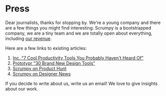 # Press

Dear journalists, thanks for stopping by. We're a young company and there are a few things you might find interesting: Scrumpy is a bootstrapped company, we are a tiny team and we are totally open about everything, including [our revenue](https://scrumpy.io/open).

Here are a few links to existing articles:

1. [Inc. “7 Cool Productivity Tools You Probably Haven't Heard Of”](https://www.inc.com/christina-desmarais/7-cool-productivity-tools-you-probably-havent-heard-of.html)
2. [Prototypr “30 Brand New Design Tools”](https://blog.prototypr.io/30-brand-new-design-tools-72f90094ba7f)
3. [Scrumpy on Product Hunt](https://www.producthunt.com/posts/scrumpy)
4. [Scrumpy on Designer News](https://www.designernews.co/stories/93891-scrumpy--a-simple-beautiful-and-agile-project-management-software)

If you decide to write about us, write us an email! We love to give insights about our work.

<!-- We wanted to be sure that you'll have some pretty things to show, so we prepared a few graphics for you:

Logo
Foto
Screens
Slides
Short Pitchdeck -->
